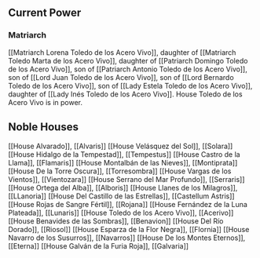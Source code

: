 ## Current Power
### Matriarch
[[Matriarch Lorena Toledo de los Acero Vivo]], daughter of [[Matriarch Toledo Marta de los Acero Vivo]], daughter of [[Patriarch Domingo Toledo de los Acero Vivo]], son of [[Patriarch Antonio Toledo de los Acero Vivo]], son of [[Lord Juan Toledo de los Acero Vivo]], son of [[Lord Bernardo Toledo de los Acero Vivo]], son of [[Lady Estela Toledo de los Acero Vivo]], daughter of [[Lady Inés Toledo de los Acero Vivo]].
House Toledo de los Acero Vivo is in power.

## Noble Houses
[[House Alvarado]], [[Alvaris]]
[[House Velásquez del Sol]], [[Solara]]
[[House Hidalgo de la Tempestad]], [[Tempestus]]
[[House Castro de la Llama]], [[Flamaris]]
[[House Montalbán de las Nieves]], [[Montiprata]]
[[House De la Torre Oscura]], [[Torresombra]]
[[House Vargas de los Vientos]], [[Vientozara]]
[[House Serrano del Mar Profundo]], [[Serraris]]
[[House Ortega del Alba]], [[Alboris]]
[[House Llanes de los Milagros]], [[LLanoria]]
[[House Del Castillo de las Estrellas]], [[Castellum Astris]]
[[House Rojas de Sangre Fértil]], [[Rojana]]
[[House Fernández de la Luna Plateada]], [[Lunaris]]
[[House Toledo de los Acero Vivo]], [[Acerivo]]
[[House Benavides de las Sombras]], [[Benavion]]
[[House Del Río Dorado]], [[Riosol]]
[[House Esparza de la Flor Negra]], [[Flornia]]
[[House Navarro de los Susurros]], [[Navarros]]
[[House De los Montes Eternos]], [[Eterna]]
[[House Galván de la Furia Roja]], [[Galvaria]]